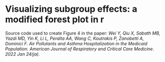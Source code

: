 # Visualizing subgroup effects: a modified forest plot in r

Source code used to create Figure 4 in the paper: 
*Wei Y, Qiu X, Sabath MB, Yazdi MD, Yin K, Li L, Peralta AA, Wang C, Koutrakis P, Zanobetti A, Dominici F. Air Pollutants and Asthma Hospitalization in the Medicaid Population. American Journal of Respiratory and Critical Care Medicine. 2022 Jan 24(ja).*
